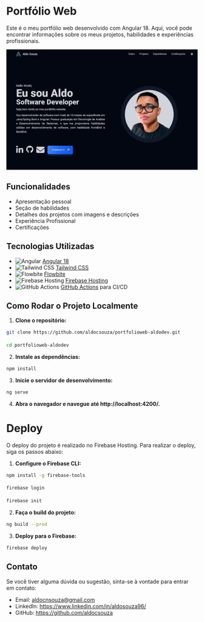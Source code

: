 # Portfólio Web

Este é o meu portfólio web desenvolvido com Angular 18. Aqui, você pode encontrar informações sobre os meus projetos, habilidades e experiências profissionais.

![Screenshot do Portfólio](./public/assets/projeto/portfolio.jpg)


## Funcionalidades

- Apresentação pessoal
- Seção de habilidades
- Detalhes dos projetos com imagens e descrições
- Experiência Profissional
- Certificações

## Tecnologias Utilizadas

- ![Angular](https://img.shields.io/badge/Angular-18-red?logo=angular) [Angular 18](https://angular.io/)
- ![Tailwind CSS](https://img.shields.io/badge/Tailwind%20CSS-2.0-0ea5e9?logo=tailwind-css&logoColor=white) [Tailwind CSS](https://tailwindcss.com/)
- ![Flowbite](https://img.shields.io/badge/Flowbite-1.0-38bdf8?logo=flowbite&logoColor=white) [Flowbite](https://flowbite.com/)
- ![Firebase Hosting](https://img.shields.io/badge/Firebase-Hosting-ffca28?logo=firebase) [Firebase Hosting](https://firebase.google.com/products/hosting)
- ![GitHub Actions](https://img.shields.io/badge/GitHub%20Actions-CI%2FCD-2088FF?logo=github-actions&logoColor=white) [GitHub Actions](https://github.com/features/actions) para CI/CD

## Como Rodar o Projeto Localmente

1. **Clone o repositório:**

```bash
git clone https://github.com/aldocsouza/portfolioweb-aldodev.git

cd portfolioweb-aldodev
```

2. **Instale as dependências:**

```bash
npm install
```

3. **Inicie o servidor de desenvolvimento:**

```bash
ng serve
```

4. **Abra o navegador e navegue até http://localhost:4200/.**

# Deploy
O deploy do projeto é realizado no Firebase Hosting. Para realizar o deploy, siga os passos abaixo:

1. **Configure o Firebase CLI:**

```bash
npm install -g firebase-tools

firebase login

firebase init
```

2. **Faça o build do projeto:**

```bash
ng build --prod
```

3. **Deploy para o Firebase:**

```bash
firebase deploy
```

## Contato
Se você tiver alguma dúvida ou sugestão, sinta-se à vontade para entrar em contato:

* Email: aldocnsouza@gmail.com
* LinkedIn: https://www.linkedin.com/in/aldosouza96/
* GitHub: https://github.com/aldocsouza
